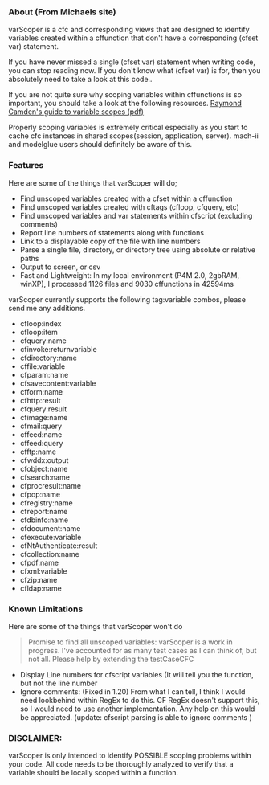 ### About (From Michaels site)
varScoper is a cfc and corresponding views that are designed to identify variables created within a cffunction that don't have a corresponding (cfset var) statement.

If you have never missed a single (cfset var) statement when writing code, you can stop reading now.  If you don't know what (cfset var) is for, then you absolutely need to take a look at this code..

If you are not quite sure why scoping variables within cffunctions is so important, you should take a look at the following resources. 
[Raymond Camden's guide to variable scopes (pdf)](http://https://web.archive.org/web/20070228114916/http://ray.camdenfamily.com/downloads/cfcscopes.pdff)

Properly scoping variables is extremely critical especially as you start to cache cfc instances in shared scopes(session, application, server).  mach-ii and modelglue users should definitely be aware of this.

### Features
Here are some of the things that varScoper will do;

* Find unscoped variables created with a cfset within a cffunction
* Find unscoped variables created with cftags (cfloop, cfquery, etc)
* Find unscoped variables and var statements within cfscript (excluding comments)
* Report line numbers of statements along with functions
* Link to a displayable copy of the file with line numbers
* Parse a single file, directory, or directory tree using absolute or relative paths
* Output to screen, or csv
* Fast and Lightweight: In my local environment (P4M 2.0, 2gbRAM, winXP), I processed 1126 files and 9030 cffunctions in 42594ms 

varScoper currently supports the following tag:variable combos, please send me any additions.
- cfloop:index
- cfloop:item
- cfquery:name
- cfinvoke:returnvariable
- cfdirectory:name
- cffile:variable
- cfparam:name
- cfsavecontent:variable
- cfform:name
- cfhttp:result
- cfquery:result
- cfimage:name
- cfmail:query
- cffeed:name
- cffeed:query
- cfftp:name
- cfwddx:output
- cfobject:name
- cfsearch:name
- cfprocresult:name
- cfpop:name
- cfregistry:name
- cfreport:name
- cfdbinfo:name
- cfdocument:name
- cfexecute:variable
- cfNtAuthenticate:result
- cfcollection:name
- cfpdf:name
- cfxml:variable
- cfzip:name
- cfldap:name

### Known Limitations

Here are some of the things that varScoper won't do
>Promise to find all unscoped variables: varScoper is a work in progress.  I've accounted for as many test cases as I can think of, but not all.  Please help by extending the testCaseCFC
* Display Line numbers for cfscript variables (It will tell you the function, but not the line number
* Ignore comments: (Fixed in 1.20) From what I can tell, I think I would need lookbehind within RegEx to do this.  CF RegEx doesn't support this, so I would need to use another implementation.  Any help on this would be appreciated.  (update: cfscript parsing is able to ignore comments )

### DISCLAIMER: 
varScoper is only intended to identify POSSIBLE scoping problems within your code.  All code needs to be thoroughly analyzed to verify that a variable should be locally scoped within a function.
